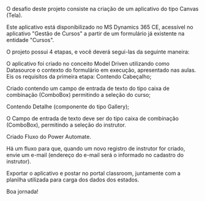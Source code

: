 O desafio deste projeto consiste na criação de um aplicativo do tipo Canvas (Tela).

Este aplicativo está  disponibilizado no MS Dynamics 365 CE, acessível no aplicativo "Gestão de Cursos" a partir de um formulário já existente na entidade "Cursos". 

O projeto possui 4 etapas, e você deverá segui-las da seguinte maneira:
 
O aplicativo foi criado no conceito Model Driven utilizando como Datasource o contexto do formulário em execução, apresentado nas aulas. Eis os requisitos da primeira etapa:
Contendo Cabeçalho;

Criado contendo um campo de entrada de texto do tipo caixa de combinação (ComboBox) permitindo a seleção do curso;

Contendo Detalhe (componente do tipo Gallery);

O Campo de entrada de texto deve ser do tipo caixa de combinação (ComboBox), permitindo a seleção do instrutor.

Criado Fluxo do Power Automate.

Há um fluxo para que, quando um novo registro de instrutor for criado, envie um e-mail (endereço do e-mail será o informado no cadastro do instrutor). 

Exportar o aplicativo e postar no portal classroom, juntamente com a planilha utilizada para carga dos dados dos estados.

Boa jornada!

